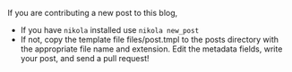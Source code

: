 If you are contributing a new post to this blog,

- If you have `nikola` installed use `nikola new_post`
- If not, copy the template file files/post.tmpl to the posts directory with
  the appropriate file name and extension. Edit the metadata fields, write
  your post, and send a pull request!
